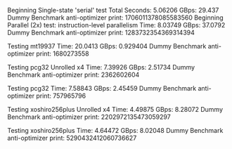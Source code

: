 Beginning Single-state 'serial' test
Total Seconds: 5.06206
GBps: 29.437
Dummy Benchmark anti-optimizer print: 1706011378085583560
Beginning Parallel (2x) test: instruction-level parallelism
Time: 8.03749
GBps: 37.0792
Dummy Benchmark anti-optimizer print: 1283732354369314394

Testing mt19937
Time: 20.0413
GBps: 0.929404
Dummy Benchmark anti-optimizer print: 1680273558

Testing pcg32 Unrolled x4
Time: 7.39926
GBps: 2.51734
Dummy Benchmark anti-optimizer print: 2362602604

Testing pcg32
Time: 7.58843
GBps: 2.45459
Dummy Benchmark anti-optimizer print: 757965796

Testing xoshiro256plus Unrolled x4
Time: 4.49875
GBps: 8.28072
Dummy Benchmark anti-optimizer print: 2202972135473059297

Testing xoshiro256plus
Time: 4.64472
GBps: 8.02048
Dummy Benchmark anti-optimizer print: 5290432412060736627